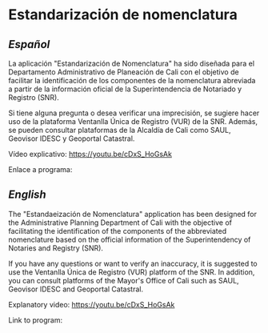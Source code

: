# Estandarización de nomenclatura
## *Español*
La aplicación "Estandarización de Nomenclatura" ha sido diseñada para el Departamento Administrativo de Planeación de Cali con el objetivo de facilitar la identificación de los componentes de la nomenclatura
abreviada a partir de la información oficial de la Superintendencia de Notariado y Registro (SNR).

Si tiene alguna pregunta o desea verificar una imprecisión, se sugiere hacer uso de la plataforma Ventanlla Única de Registro (VUR) de la SNR. Además, se pueden consultar plataformas de la Alcaldía de Cali como SAUL, Geovisor IDESC y Geoportal Catastral.

Vídeo explicativo: https://youtu.be/cDxS_HoGsAk

Enlace a programa:

## *English*
The "Estandaeización de Nomenclatura" application has been designed for the Administrative Planning Department of Cali with the objective of facilitating the identification of the components of the abbreviated nomenclature based on the official information of the Superintendency of Notaries and Registry (SNR).

If you have any questions or want to verify an inaccuracy, it is suggested to use the Ventanlla Única de Registro (VUR) platform of the SNR. In addition, you can consult platforms of the Mayor's Office of Cali such as SAUL, Geovisor IDESC and Geoportal Catastral.

Explanatory video: https://youtu.be/cDxS_HoGsAk

Link to program:
